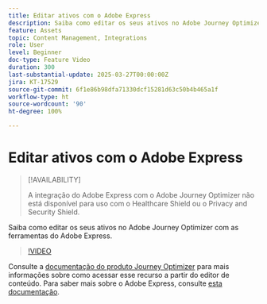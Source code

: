 ```yaml
---
title: Editar ativos com o Adobe Express
description: Saiba como editar os seus ativos no Adobe Journey Optimizer com as ferramentas do Adobe Express.
feature: Assets
topic: Content Management, Integrations
role: User
level: Beginner
doc-type: Feature Video
duration: 300
last-substantial-update: 2025-03-27T00:00:00Z
jira: KT-17529
source-git-commit: 6f1e86b98dfa71330dcf15281d63c50b4b465a1f
workflow-type: ht
source-wordcount: '90'
ht-degree: 100%

---
```



# Editar ativos com o Adobe Express

>[!AVAILABILITY]
>
>A integração do Adobe Express com o Adobe Journey Optimizer não está disponível para uso com o Healthcare Shield ou o Privacy and Security Shield.

Saiba como editar os seus ativos no Adobe Journey Optimizer com as ferramentas do Adobe Express.

>[!VIDEO](https://video.tv.adobe.com/v/3455523/?learn=on&enablevpops)

Consulte a [documentação do produto Journey Optimizer](https://experienceleague.adobe.com/pt-br/docs/journey-optimizer/using/assets-images/express) para mais informações sobre como acessar esse recurso a partir do editor de conteúdo. Para saber mais sobre o Adobe Express, consulte [esta documentação](https://helpx.adobe.com/br/express/user-guide.html).
